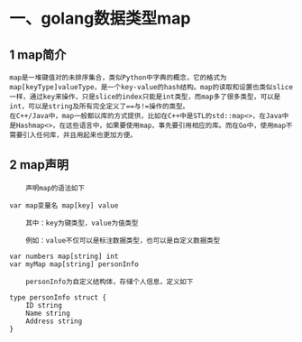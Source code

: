 #  一、golang数据类型map

## 1 map简介

    map是一堆键值对的未排序集合，类似Python中字典的概念，它的格式为map[keyType]valueType，是一个key-value的hash结构。map的读取和设置也类似slice一样，通过key来操作，只是slice的index只能是int类型，而map多了很多类型，可以是int，可以是string及所有完全定义了==与!=操作的类型。
    在C++/Java中，map一般都以库的方式提供，比如在C++中是STL的std::map<>，在Java中是Hashmap<>，在这些语言中，如果要使用map，事先要引用相应的库。而在Go中，使用map不需要引入任何库，并且用起来也更加方便。

## 2 map声明

```
    声明map的语法如下

var map变量名 map[key] value

    其中：key为键类型，value为值类型

    例如：value不仅可以是标注数据类型，也可以是自定义数据类型

var numbers map[string] int
var myMap map[string] personInfo

    personInfo为自定义结构体，存储个人信息，定义如下

type personInfo struct {
    ID string
    Name string
    Address string
}
```
